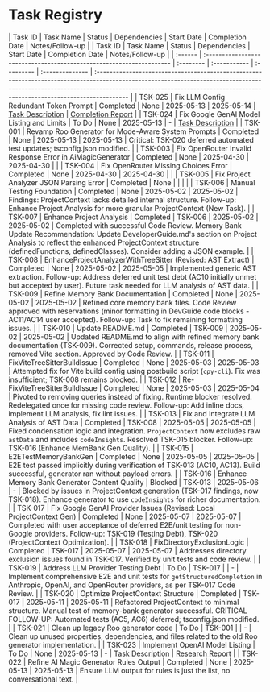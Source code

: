 # Task Registry

| Task ID | Task Name | Status | Dependencies | Start Date | Completion Date | Notes/Follow-up |
| Task ID | Task Name | Status | Dependencies | Start Date | Completion Date | Notes/Follow-up |
| :------ | :------------------------------------------------------------------- | :-------- | :----------- | :--------- | :-------------- | :---------------------------------------------------------------------------------------------------------------------------------------------------------------------------------------------------------------------------------------------------- |
| TSK-025 | Fix LLM Config Redundant Token Prompt | Completed | None | 2025-05-13 | 2025-05-14 | [Task Description](task-tracking/TSK-025-FixLLMConfigRedundantTokenPrompt/task-description.md) \| [Completion Report](task-tracking/TSK-025-FixLLMConfigRedundantTokenPrompt/completion-report.md) |
| TSK-024 | Fix Google GenAI Model Listing and Limits | To Do | None | 2025-05-13 | - | [Task Description](task-tracking/TSK-024-FixGoogleGenAIModelListingAndLimits/task-description.md) |
| TSK-001 | Revamp Roo Generator for Mode-Aware System Prompts | Completed | None | 2025-05-13 | 2025-05-13 | Critical: TSK-020 deferred automated test updates; tsconfig.json modified. |
| TSK-003 | Fix OpenRouter Invalid Response Error in AiMagicGenerator | Completed | None | 2025-04-30 | 2025-04-30 | |
| TSK-004 | Fix OpenRouter Missing Choices Error | Completed | None | 2025-04-30 | 2025-04-30 | |
| TSK-005 | Fix Project Analyzer JSON Parsing Error | Completed | None | | | |
| TSK-006 | Manual Testing Foundation | Completed | None | 2025-05-02 | 2025-05-02 | Findings: ProjectContext lacks detailed internal structure. Follow-up: Enhance Project Analysis for more granular ProjectContext (New Task). |
| TSK-007 | Enhance Project Analysis | Completed | TSK-006 | 2025-05-02 | 2025-05-02 | Completed with successful Code Review. Memory Bank Update Recommendation: Update DeveloperGuide.md's section on Project Analysis to reflect the enhanced ProjectContext structure (definedFunctions, definedClasses). Consider adding a JSON example. |
| TSK-008 | EnhanceProjectAnalyzerWithTreeSitter (Revised: AST Extract) | Completed | None | 2025-05-02 | 2025-05-05 | Implemented generic AST extraction. Follow-up: Address deferred unit test debt (AC10 initially unmet but accepted by user). Future task needed for LLM analysis of AST data. |
| TSK-009 | Refine Memory Bank Documentation | Completed | None | 2025-05-02 | 2025-05-02 | Refined core memory bank files. Code Review approved with reservations (minor formatting in DevGuide code blocks - AC11/AC14 user accepted). Follow-up: Task to fix remaining formatting issues. |
| TSK-010 | Update README.md | Completed | TSK-009 | 2025-05-02 | 2025-05-02 | Updated README.md to align with refined memory bank documentation (TSK-009). Corrected setup, commands, release process, removed Vite section. Approved by Code Review. |
| TSK-011 | FixViteTreeSitterBuildIssue | Completed | None | 2025-05-03 | 2025-05-03 | Attempted fix for Vite build config using postbuild script (`cpy-cli`). Fix was insufficient; TSK-008 remains blocked. |
| TSK-012 | Re-FixViteTreeSitterBuildIssue | Completed | None | 2025-05-03 | 2025-05-04 | Pivoted to removing queries instead of fixing. Runtime blocker resolved. Redelegated once for missing code review. Follow-up: Add inline docs, implement LLM analysis, fix lint issues. |
| TSK-013 | Fix and Integrate LLM Analysis of AST Data | Completed | TSK-008 | 2025-05-05 | 2025-05-05 | Fixed condensation logic and integration. `ProjectContext` now excludes raw `astData` and includes `codeInsights`. Resolved TSK-015 blocker. Follow-up: TSK-016 (Enhance MemBank Gen Quality). |
| TSK-015 | E2ETestMemoryBankGen | Completed | None | 2025-05-05 | 2025-05-05 | E2E test passed implicitly during verification of TSK-013 (AC10, AC13). Build successful, generator ran without payload errors. |
| TSK-016 | Enhance Memory Bank Generator Content Quality | Blocked | TSK-013 | 2025-05-06 | - | Blocked by issues in ProjectContext generation (TSK-017 findings, now TSK-018). Enhance generator to use `codeInsights` for richer documentation. |
| TSK-017 | Fix Google GenAI Provider Issues (Revised: Local ProjectContext Gen) | Completed | None | 2025-05-07 | 2025-05-07 | Completed with user acceptance of deferred E2E/unit testing for non-Google providers. Follow-up: TSK-019 (Testing Debt), TSK-020 (ProjectContext Optimization). |
| TSK-018 | FixDirectoryExclusionLogic | Completed | TSK-017 | 2025-05-07 | 2025-05-07 | Addresses directory exclusion issues found in TSK-017. Verified by unit tests and code review. |
| TSK-019 | Address LLM Provider Testing Debt | To Do | TSK-017 | | - | Implement comprehensive E2E and unit tests for `getStructuredCompletion` in Anthropic, OpenAI, and OpenRouter providers, as per TSK-017 Code Review. |
| TSK-020 | Optimize ProjectContext Structure | Completed | TSK-017 | 2025-05-11 | 2025-05-11 | Refactored ProjectContext to minimal structure. Manual test of memory-bank generator successful. CRITICAL FOLLOW-UP: Automated tests (AC5, AC6) deferred; tsconfig.json modified. |
| TSK-021 | Clean up legacy Roo generator code | To Do | TSK-001 | | - | Clean up unused properties, dependencies, and files related to the old Roo generator implementation. |
| TSK-023 | Implement OpenAI Model Listing | To Do | None | 2025-05-13 | - | [Task Description](task-tracking/TSK-023-ImplementOpenAIModelListing/task-description.md) \| [Research Report](task-tracking/TSK-023-ImplementOpenAIModelListing/research-report.md) |
| TSK-022 | Refine AI Magic Generator Rules Output | Completed | None | 2025-05-13 | 2025-05-13 | Ensure LLM output for rules is just the list, no conversational text. |
